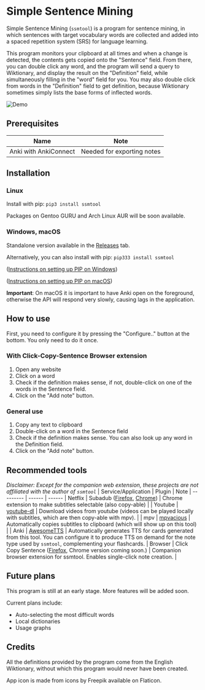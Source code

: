 # Simple Sentence Mining
Simple Sentence Mining (`ssmtool`) is a program for sentence mining, in which sentences with target vocabulary words are collected and added into a spaced repetition system (SRS) for language learning.

This program monitors your clipboard at all times and when a change is detected, the contents gets copied onto the "Sentence" field. From there, you can double click any word, and the program will send a query to Wiktionary, and display the result on the "Definition" field, while simultaneously filling in the "word" field for you. You may also double click from words in the "Definition" field to get definition, because Wiktionary sometimes simply lists the base forms of inflected words.

![Demo](https://imgur.com/aF34qax.gif)

## Prerequisites

| Name | Note |
------ | ------
|Anki with AnkiConnect | Needed for exporting notes|


## Installation
### Linux
Install with pip: `pip3 install ssmtool`

Packages on Gentoo GURU and Arch Linux AUR will be soon available.

### Windows, macOS
Standalone version available in the [Releases](https://github.com/FreeLanguageTools/ssmtool/releases) tab.

Alternatively, you can also install with pip: `pip333 install ssmtool`

([Instructions on setting up PIP on Windows](https://nitratine.net/blog/post/how-to-setup-pythons-pip/))

([Instructions on setting up PIP on macOS](https://www.geeksforgeeks.org/how-to-install-pip-in-macos/))

**Important**: On macOS it is important to have Anki open on the foreground, otherwise the API will respond very slowly, causing lags in the application.

## How to use
First, you need to configure it by pressing the "Configure.." button at the bottom. You only need to do it once.

### With Click-Copy-Sentence Browser extension
1. Open any website
2. Click on a word
3. Check if the definition makes sense, if not, double-click on one of the words in the Sentence field.
4. Click on the "Add note" button.

### General use
1. Copy any text to clipboard
2. Double-click on a word in the Sentence field
3. Check if the definition makes sense. You can also look up any word in the Definition field.
4. Click on the "Add note" button.


## Recommended tools
*Disclaimer: Except for the companion web extension, these projects are not affiliated with the author of `ssmtool`*
| Service/Application | Plugin | Note |
--------- | ------ | ------
| Netflix | Subadub ([Firefox](https://addons.mozilla.org/en-US/firefox/addon/subadub/), [Chrome](https://chrome.google.com/webstore/detail/subadub/jamiekdimmhnnemaaimmdahnahfmfdfk)) | Chrome extension to make subtitles selectable (also copy-able) |
| Youtube  | [youtube-dl](https://github.com/ytdl-org/youtube-dl) | Download videos from youtube (videos can be played locally with subtitles, which are then copy-able with mpv). |
| mpv | [mpvacious](https://github.com/Ajatt-Tools/mpvacious) | Automatically copies subtitles to clipboard (which will show up on this tool) |
| Anki | [AwesomeTTS](https://ankiweb.net/shared/info/814349176) | Automatically generates TTS for cards generated from this tool. You can configure it to produce TTS on demand for the note type used by `ssmtool`, complementing your flashcards.
| Browser | Click Copy Sentence ([Firefox](https://addons.mozilla.org/en-GB/firefox/addon/click-copy-sentence/), Chrome version coming soon.) | Companion browser extension for ssmtool. Enables single-click note creation. | 



## Future plans
This program is still at an early stage. More features will be added soon.

Current plans include:
- Auto-selecting the most difficult words
- Local dictionaries
- Usage graphs

## Credits
All the definitions provided by the program come from the English Wiktionary, without which this program would never have been created.

App icon is made from icons by Freepik available on Flaticon.
